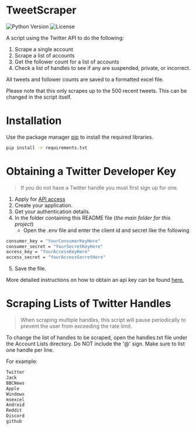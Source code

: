 # TweetScraper

![Python Version](https://img.shields.io/pypi/pyversions/pandas?style=for-the-badge)
![License](https://img.shields.io/github/license/Durhamster/TweetScraper?style=for-the-badge)

A script using the Twitter API to do the following:

1. Scrape a single account
2. Scrape a list of accounts
3. Get the follower count for a list of accounts
4. Check a list of handles to see if any are suspended, private, or incorrect.


All tweets and follower counts are saved to a formatted excel file.

Please note that this only scrapes up to the 500 recent tweets. This can be changed in the script itself.

# Installation

Use the package manager [pip](https://pip.pypa.io/en/stable/) to install the required libraries.

```bash
pip install -r requirements.txt
```

# Obtaining a Twitter Developer Key

> If you do not have a Twitter handle you must first sign up for one.

1. Apply for [API access](https://developer.twitter.com/en/apply-for-access.html)
2. Create your application.
3. Get your authentication details.
4. In the folder containing this README file (_the main folder for this project_)
   - Open the .env file and enter the client id and secret like the following

```bash
consumer_key = "YourConsumerKeyHere"
consumer_secret = "YourSecretKeyHere"
access_key = "YourAccessKeyHere"
access_secret = "YourAccessSecretHere"
```

5. Save the file.

More detailed instructions on how to obtain an api key can be found [here.](https://towardsdatascience.com/how-to-access-twitters-api-using-tweepy-5a13a206683b)

# Scraping Lists of Twitter Handles

> When scraping multiple handles, this script will pause periodically to prevent the user from exceeding the rate limit.

To change the list of handles to be scraped, open the handles.txt file under the Account Lists directory. Do NOT include the '@' sign. Make sure to list one handle per line.

For example:
```bash
Twitter
Jack
BBCNews
Apple
Windows
msexcel
Android
Reddit
Discord
github
```
